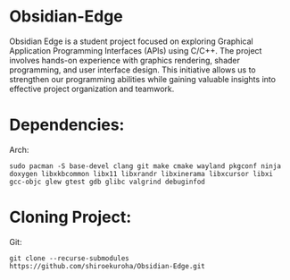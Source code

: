# Obsidian-Edge

Obsidian Edge is a student project focused on exploring Graphical Application Programming Interfaces (APIs) using C/C++. The project involves hands-on experience with graphics rendering, shader programming, and user interface design. This initiative allows us to strengthen our programming abilities while gaining valuable insights into effective project organization and teamwork.

# Dependencies:
Arch:
```
sudo pacman -S base-devel clang git make cmake wayland pkgconf ninja doxygen libxkbcommon libx11 libxrandr libxinerama libxcursor libxi gcc-objc glew gtest gdb glibc valgrind debuginfod
```

# Cloning Project:

Git:

```
git clone --recurse-submodules https://github.com/shiroekuroha/Obsidian-Edge.git
```